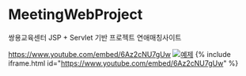 # MeetingWebProject
쌍용교육센터 JSP + Servlet 기반 프로젝트 연애매칭사이트


<a href="https://www.youtube.com/embed/6Az2cNU7gUw">https://www.youtube.com/embed/6Az2cNU7gUw</a>
[![예제](http://img.youtube.com/vi/RlQEoJaLQRA/0.jpg)](https://youtu.be/RlQEoJaLQRA?t=0s) 
{% include iframe.html id="https://www.youtube.com/embed/6Az2cNU7gUw" %}  
